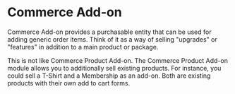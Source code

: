 Commerce Add-on
===============

Commerce Add-on provides a purchasable entity that can be used for adding generic order items. Think of it as a way of selling "upgrades" or "features" in addition to a main product or package.

This is not like Commerce Product Add-on. The Commerce Product Add-on module allows you to additionally sell existing products. For instance, you could sell a T-Shirt and a Membership as an add-on. Both are existing products with their own add to cart forms.